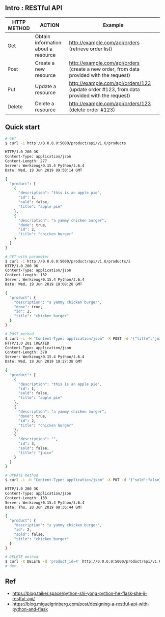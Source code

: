 ## Intro : RESTful API 
|  HTTP METHOD | ACTION | Example |
| --- | -------- | ---- | 
|Get| Obtain information about a resource |http://example.com/api/orders (retrieve order list) | 
|Post| Create a new resource | http://example.com/api/orders (create a new order, from data provided with the request)| 
|Put| Update a resource | http://example.com/api/orders/123 (update order #123, from data provided with the request) | 
|Delete| Delete a resource | http://example.com/api/orders/123 (delete order #123) | 

## Quick start 
```bash 
# GET 
$ curl -i http://0.0.0.0:5000/product/api/v1.0/products

HTTP/1.0 200 OK
Content-Type: application/json
Content-Length: 277
Server: Werkzeug/0.15.4 Python/3.6.4
Date: Wed, 19 Jun 2019 09:50:14 GMT

{
  "product": [
    {
      "description": "this is an apple pie", 
      "id": 1, 
      "sold": false, 
      "title": "apple pie"
    }, 
    {
      "description": "a yammy chicken burger", 
      "done": true, 
      "id": 2, 
      "title": "chicken burger"
    }
  ]
}

```
```bash 
# GET with parameter
$ curl -i http://0.0.0.0:5000/product/api/v1.0/products/2 
HTTP/1.0 200 OK
Content-Type: application/json
Content-Length: 132
Server: Werkzeug/0.15.4 Python/3.6.4
Date: Wed, 19 Jun 2019 10:08:28 GMT

{
  "product": {
    "description": "a yammy chicken burger", 
    "done": true, 
    "id": 2, 
    "title": "chicken burger"
  }
}


```

```bash
# POST method 
$ curl -i -H "Content-Type: application/json" -X POST -d '{"title":"juice"}' http://0.0.0.0:5000/product/api/v1.0/products
HTTP/1.0 201 CREATED
Content-Type: application/json
Content-Length: 378
Server: Werkzeug/0.15.4 Python/3.6.4
Date: Wed, 19 Jun 2019 10:27:38 GMT

{
  "product": [
    {
      "description": "this is an apple pie", 
      "id": 1, 
      "sold": false, 
      "title": "apple pie"
    }, 
    {
      "description": "a yammy chicken burger", 
      "done": true, 
      "id": 2, 
      "title": "chicken burger"
    }, 
    {
      "description": "", 
      "id": 3, 
      "sold": false, 
      "title": "juice"
    }
  ]
}

```

```bash
# UPDATE method 
$ curl -i -H "Content-Type: application/json" -X PUT -d '{"sold":false}' http://0.0.0.0:5000/product/api/v1.0/products/2

HTTP/1.0 200 OK
Content-Type: application/json
Content-Length: 133
Server: Werkzeug/0.15.4 Python/3.6.4
Date: Thu, 20 Jun 2019 08:36:44 GMT

{
  "product": {
    "description": "a yammy chicken burger", 
    "id": 2, 
    "sold": false, 
    "title": "chicken burger"
  }
}

``` 

```bash
# DELETE method 
$ curl -X DELETE -d 'product_id=4' http://0.0.0.0:5000/product/api/v1.0/products
# dev 
``` 

## Ref 
- https://blog.taiker.space/python-shi-yong-python-he-flask-she-ji-restful-api/
- https://blog.miguelgrinberg.com/post/designing-a-restful-api-with-python-and-flask